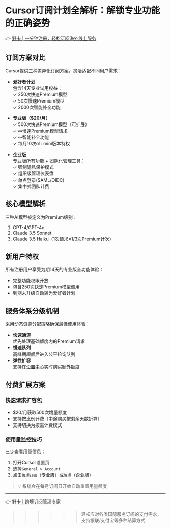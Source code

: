# Cursor订阅计划全解析：解锁专业功能的正确姿势

👉 [野卡 | 一分钟注册，轻松订阅海外线上服务](https://bbtdd.com/yeka)

## 订阅方案对比
Cursor提供三种差异化订阅方案，灵活适配不同用户需求：

- **爱好者计划**  
  包含14天专业试用权益：  
  ✓ 250次快速Premium模型  
  ✓ 50次慢速Premium模型  
  ✓ 2000次智能补全功能

- **专业版（$20/月）**  
  ✓ 500次快速Premium模型（可扩展）  
  ✓ ∞慢速Premium模型请求  
  ✓ ∞智能补全功能  
  ✓ 每月10次o1+mini版本特权

- **企业版**  
  专业版所有功能 + 团队化管理工具：  
  ✓ 强制隐私保护模式  
  ✓ 组织级管理仪表盘  
  ✓ 单点登录(SAML/OIDC)  
  ✓ 集中式团队计费

## 核心模型解析
三种AI模型被定义为Premium级别：
1. GPT-4/GPT-4o 
2. Claude 3.5 Sonnet
3. Claude 3.5 Haiku（1次请求=1/3次Premium计次）

## 新用户特权
所有注册用户享受为期14天的专业版全功能体验：
- 完整功能权限开放
- 包含250次快速Premium模型调用
- 到期未升级自动转为爱好者计划

## 服务体系分级机制
采用动态资源分配策略确保最佳使用体验：
- **快速通道**  
  优先处理基础额度内的Premium请求
- **慢速队列**  
  高峰期超额后进入公平轮询队列
- **弹性扩容**  
  支持在[设置中心](https://bbtdd.com/yeka)实时购买额外额度

## 付费扩展方案
### 快速请求扩容包
- $20/月获取500次增量额度
- 支持按比例计费（中途购买按剩余天数折算）
- 支持切换为按需计费模式

### 使用量监控技巧
三步查看用量信息：
1. 打开Cursor设置页
2. 选择`General > Account`
3. 点击`管理订阅`（专业版）或`管理`（企业版）

> 💡 系统会在每月订阅日开始自动重置用量额度

---

👉 [野卡 | 跨境订阅管理专家](https://bbtdd.com/yeka)  
>>>>>> 轻松应对各类国际服务订阅的支付需求，支持银联/支付宝等多种结算方式